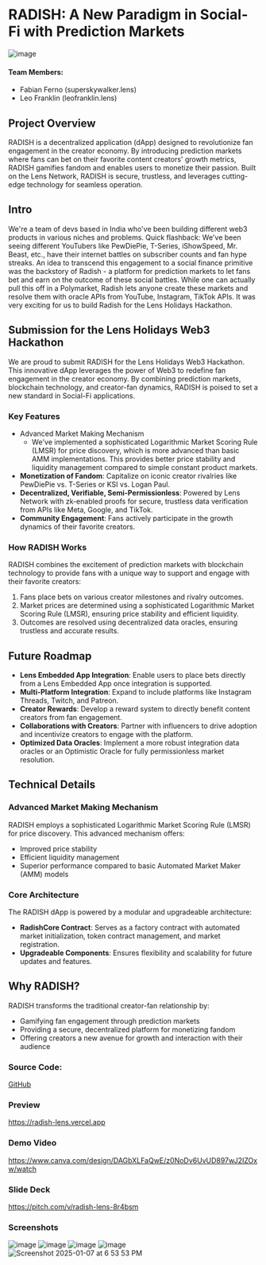 
# RADISH: A New Paradigm in Social-Fi with Prediction Markets

![image](https://github.com/user-attachments/assets/8f8964f7-733c-4888-8113-674a52ee519d)


#### Team Members:
- Fabian Ferno (superskywalker.lens)
- Leo Franklin (leofranklin.lens)

## Project Overview
RADISH is a decentralized application (dApp) designed to revolutionize fan engagement in the creator economy. By introducing prediction markets where fans can bet on their favorite content creators' growth metrics, RADISH gamifies fandom and enables users to monetize their passion. Built on the Lens Network, RADISH is secure, trustless, and leverages cutting-edge technology for seamless operation.

## Intro
We're a team of devs based in India who've been building different web3 products in various niches and problems. Quick flashback: We've been seeing different YouTubers like PewDiePie, T-Series, iShowSpeed, Mr. Beast, etc., have their internet battles on subscriber counts and fan hype streaks. An idea to transcend this engagement to a social finance primitive was the backstory of Radish - a platform for prediction markets to let fans bet and earn on the outcome of these social battles. While one can actually pull this off in a Polymarket, Radish lets anyone create these markets and resolve them with oracle APIs from YouTube, Instagram, TikTok APIs. It was very exciting for us to build Radish for the Lens Holidays Hackathon.

## Submission for the Lens Holidays Web3 Hackathon
We are proud to submit RADISH for the Lens Holidays Web3 Hackathon. This innovative dApp leverages the power of Web3 to redefine fan engagement in the creator economy. By combining prediction markets, blockchain technology, and creator-fan dynamics, RADISH is poised to set a new standard in Social-Fi applications.


### Key Features
- Advanced Market Making Mechanism
	- We've implemented a sophisticated Logarithmic Market Scoring Rule (LMSR) for price discovery, which is more advanced than basic AMM implementations. This provides better price stability and liquidity management compared to simple constant product markets.
- **Monetization of Fandom**: Capitalize on iconic creator rivalries like PewDiePie vs. T-Series or KSI vs. Logan Paul.
- **Decentralized, Verifiable, Semi-Permissionless**: Powered by Lens Network with zk-enabled proofs for secure, trustless data verification from APIs like Meta, Google, and TikTok.
- **Community Engagement**: Fans actively participate in the growth dynamics of their favorite creators.

### How RADISH Works
RADISH combines the excitement of prediction markets with blockchain technology to provide fans with a unique way to support and engage with their favorite creators:
1. Fans place bets on various creator milestones and rivalry outcomes.
2. Market prices are determined using a sophisticated Logarithmic Market Scoring Rule (LMSR), ensuring price stability and efficient liquidity.
3. Outcomes are resolved using decentralized data oracles, ensuring trustless and accurate results.

## Future Roadmap
- **Lens Embedded App Integration**: Enable users to place bets directly from a Lens Embedded App once integration is supported.
- **Multi-Platform Integration**: Expand to include platforms like Instagram Threads, Twitch, and Patreon.
- **Creator Rewards**: Develop a reward system to directly benefit content creators from fan engagement.
- **Collaborations with Creators**: Partner with influencers to drive adoption and incentivize creators to engage with the platform.
- **Optimized Data Oracles**: Implement a more robust integration data oracles or an Optimistic Oracle for fully permissionless market resolution.

## Technical Details
### Advanced Market Making Mechanism
RADISH employs a sophisticated Logarithmic Market Scoring Rule (LMSR) for price discovery. This advanced mechanism offers:
- Improved price stability
- Efficient liquidity management
- Superior performance compared to basic Automated Market Maker (AMM) models

### Core Architecture
The RADISH dApp is powered by a modular and upgradeable architecture:
- **RadishCore Contract**: Serves as a factory contract with automated market initialization, token contract management, and market registration.
- **Upgradeable Components**: Ensures flexibility and scalability for future updates and features.


## Why RADISH?
RADISH transforms the traditional creator-fan relationship by:
- Gamifying fan engagement through prediction markets
- Providing a secure, decentralized platform for monetizing fandom
- Offering creators a new avenue for growth and interaction with their audience



### Source Code: 
[GitHub](https://github.com/LeoFranklin015/Radish)

### Preview
https://radish-lens.vercel.app

### Demo Video
https://www.canva.com/design/DAGbXLFaQwE/z0NoDv6UvUD897wJ2IZOxw/watch

### Slide Deck
https://pitch.com/v/radish-lens-8r4bsm 

### Screenshots
![image](https://github.com/user-attachments/assets/b0548d4d-19e3-4750-a2b5-27317a3eea02)
![image](https://github.com/user-attachments/assets/64c757d8-8106-4c5f-b903-fb7330241892)
![image](https://github.com/user-attachments/assets/76ac735a-1323-4914-9495-83ee4426d9ad)
![image](https://github.com/user-attachments/assets/7ce6d8c1-6d46-468a-9de5-baf0585d3d02)
![Screenshot 2025-01-07 at 6 53 53 PM](https://github.com/user-attachments/assets/6b86833f-0d1c-4a4a-83b4-9808074fe9d5)

